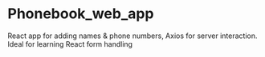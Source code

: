 # Phonebook_web_app
React app for adding names &amp; phone numbers, Axios for server interaction. Ideal for learning React form handling
